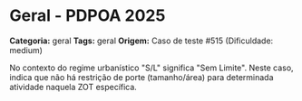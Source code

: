 # Geral - PDPOA 2025

**Categoria:** geral
**Tags:** geral
**Origem:** Caso de teste #515 (Dificuldade: medium)

No contexto do regime urbanístico "S/L" significa "Sem Limite". Neste caso, indica que não há restrição de porte (tamanho/área) para determinada atividade naquela ZOT específica.